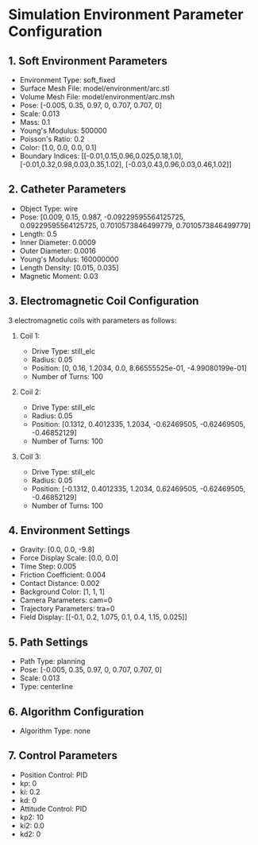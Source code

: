 # Simulation Environment Parameter Configuration

## 1. Soft Environment Parameters
- Environment Type: soft_fixed
- Surface Mesh File: model/environment/arc.stl
- Volume Mesh File: model/environment/arc.msh
- Pose: [-0.005, 0.35, 0.97, 0, 0.707, 0.707, 0]
- Scale: 0.013
- Mass: 0.1
- Young's Modulus: 500000
- Poisson's Ratio: 0.2
- Color: [1.0, 0.0, 0.0, 0.1]
- Boundary Indices: 
[[-0.01,0.15,0.96,0.025,0.18,1.0], [-0.01,0.32,0.98,0.03,0.35,1.02], [-0.03,0.43,0.96,0.03,0.46,1.02]]

## 2. Catheter Parameters
- Object Type: wire
- Pose: [0.009, 0.15, 0.987, -0.09229595564125725, 0.09229595564125725, 0.7010573846499779, 0.7010573846499779]
- Length: 0.5
- Inner Diameter: 0.0009
- Outer Diameter: 0.0016
- Young's Modulus: 160000000
- Length Density: [0.015, 0.035]
- Magnetic Moment: 0.03

## 3. Electromagnetic Coil Configuration
3 electromagnetic coils with parameters as follows:

1. Coil 1:
   - Drive Type: still_elc
   - Radius: 0.05
   - Position: [0, 0.16, 1.2034, 0.0, 8.66555525e-01, -4.99080199e-01]
   - Number of Turns: 100

2. Coil 2:
   - Drive Type: still_elc
   - Radius: 0.05
   - Position: [0.1312, 0.4012335, 1.2034, -0.62469505, -0.62469505, -0.46852129]
   - Number of Turns: 100

3. Coil 3:
   - Drive Type: still_elc
   - Radius: 0.05
   - Position: [-0.1312, 0.4012335, 1.2034, 0.62469505, -0.62469505, -0.46852129]
   - Number of Turns: 100

## 4. Environment Settings
- Gravity: [0.0, 0.0, -9.8]
- Force Display Scale: [0.0, 0.0]
- Time Step: 0.005
- Friction Coefficient: 0.004
- Contact Distance: 0.002
- Background Color: [1, 1, 1]
- Camera Parameters: cam=0
- Trajectory Parameters: tra=0
- Field Display: [[-0.1, 0.2, 1.075, 0.1, 0.4, 1.15, 0.025]]

## 5. Path Settings
- Path Type: planning
- Pose: [-0.005, 0.35, 0.97, 0, 0.707, 0.707, 0]
- Scale: 0.013
- Type: centerline

## 6. Algorithm Configuration
- Algorithm Type: none

## 7. Control Parameters
- Position Control: PID
- kp: 0
- ki: 0.2
- kd: 0
- Attitude Control: PID
- kp2: 10
- ki2: 0.0
- kd2: 0 